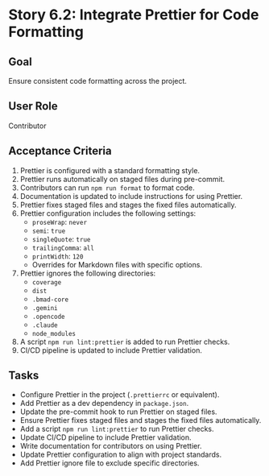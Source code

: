 # Story 6.2: Integrate Prettier for Code Formatting

## Goal

Ensure consistent code formatting across the project.

## User Role

Contributor

## Acceptance Criteria

1. Prettier is configured with a standard formatting style.
2. Prettier runs automatically on staged files during pre-commit.
3. Contributors can run `npm run format` to format code.
4. Documentation is updated to include instructions for using Prettier.
5. Prettier fixes staged files and stages the fixed files automatically.
6. Prettier configuration includes the following settings:
   - `proseWrap`: `never`
   - `semi`: `true`
   - `singleQuote`: `true`
   - `trailingComma`: `all`
   - `printWidth`: `120`
   - Overrides for Markdown files with specific options.
7. Prettier ignores the following directories:
   - `coverage`
   - `dist`
   - `.bmad-core`
   - `.gemini`
   - `.opencode`
   - `.claude`
   - `node_modules`
8. A script `npm run lint:prettier` is added to run Prettier checks.
9. CI/CD pipeline is updated to include Prettier validation.

## Tasks

- Configure Prettier in the project (`.prettierrc` or equivalent).
- Add Prettier as a dev dependency in `package.json`.
- Update the pre-commit hook to run Prettier on staged files.
- Ensure Prettier fixes staged files and stages the fixed files automatically.
- Add a script `npm run lint:prettier` to run Prettier checks.
- Update CI/CD pipeline to include Prettier validation.
- Write documentation for contributors on using Prettier.
- Update Prettier configuration to align with project standards.
- Add Prettier ignore file to exclude specific directories.
